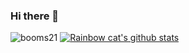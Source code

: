 ### Hi there 👋

<!--
**LiangSir-67/LiangSir-67** is a ✨ _special_ ✨ repository because its `README.md` (this file) appears on your GitHub profile.

Here are some ideas to get you started:

- 🔭 I’m currently working on ...
- 🌱 I’m currently learning ...
- 👯 I’m looking to collaborate on ...
- 🤔 I’m looking for help with ...
- 💬 Ask me about ...
- 📫 How to reach me: ...
- 😄 Pronouns: ...
- ⚡ Fun fact: ...
-->
![booms21](https://github-readme-stats.vercel.app/api?username=LiangSir-67&show_icons=true&include_all_commits=true?count_private=true?include_all_commits=true&theme=vue)
[![Rainbow cat's github stats](https://github-readme-stats.vercel.app/api?username=LiangSir-67&show_icons=true)](https://github.com/anuraghazra/github-readme-stats)
